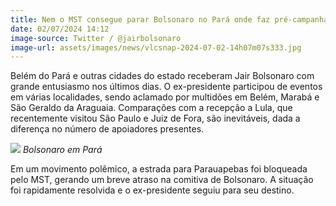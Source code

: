 ```yaml
---
title: Nem o MST consegue parar Bolsonaro no Pará onde faz pré-campanha
date: 02/07/2024 14:12
image-source: Twitter / @jairbolsonaro
image-url: assets/images/news/vlcsnap-2024-07-02-14h07m07s333.jpg
---
```


Belém do Pará e outras cidades do estado receberam Jair Bolsonaro com grande entusiasmo nos últimos dias. O ex-presidente participou de eventos em várias localidades, sendo aclamado por multidões em Belém, Marabá e São Geraldo da Araguaia. Comparações com a recepção a Lula, que recentemente visitou São Paulo e Juiz de Fora, são inevitáveis, dada a diferença no número de apoiadores presentes.

![]( {{site.baseurl}}assets/images/news/vlcsnap-2024-07-02-14h07m07s333.jpg)
*Bolsonaro em Pará*

Em um movimento polêmico, a estrada para Parauapebas foi bloqueada pelo MST, gerando um breve atraso na comitiva de Bolsonaro. A situação foi rapidamente resolvida e o ex-presidente seguiu para seu destino.